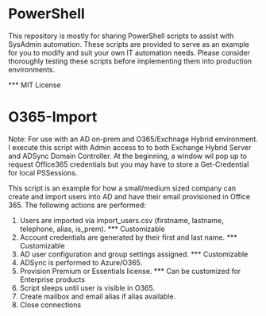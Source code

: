 # PowerShell

This repository is mostly for sharing PowerShell scripts to assist with SysAdmin automation. These scripts
are provided to serve as an example for you to modify and suit your own IT automation needs. Please consider thoroughly
testing these scripts before implementing them into production environments.

*** MIT License

# O365-Import
Note: For use with an AD on-prem and O365/Exchnage Hybrid environment. I execute this script with Admin access to
to both Exchange Hybrid Server and ADSync Domain Controller. At the beginning, a window wil pop up to request Office365 credentials but you may have to store a Get-Credential for local PSSessions.

This script is an example for how a small/medium sized company can create and import users into AD and have their email provisioned in Office 365. The following actions are performed:

  1. Users are imported via import_users.csv (firstname, lastname, telephone, alias, is_prem). *** Customizable
  2. Account credentials are generated by their first and last name. *** Customizable
  3. AD user configuration and group settings assigned. *** Customizable
  4. ADSync is performed to Azure/O365.
  5. Provision Premium or Essentials license. *** Can be customized for Enterprise products
  6. Script sleeps until user is visible in O365.
  7. Create mailbox and email alias if alias available.
  8. Close connections 
  

